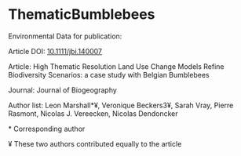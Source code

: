 # ThematicBumblebees
Environmental Data for publication: 


Article DOI: [10.1111/jbi.140007](10.1111/jbi.140007)

Article: High Thematic Resolution Land Use Change Models Refine Biodiversity Scenarios: a case study with Belgian Bumblebees

Journal: Journal of Biogeography


Author list: Leon Marshall\*¥, Veronique Beckers3¥, Sarah Vray, Pierre Rasmont, Nicolas J. Vereecken, Nicolas Dendoncker

\* Corresponding author

¥ These two authors contributed equally to the article

